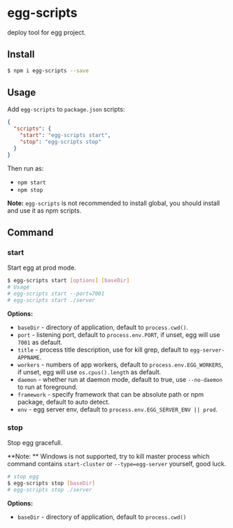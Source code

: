 # egg-scripts

deploy tool for egg project.

## Install

```bash
$ npm i egg-scripts --save
```

## Usage

Add `egg-scripts` to `package.json` scripts:

```json
{
  "scripts": {
    "start": "egg-scripts start",
    "stop": "egg-scripts stop"
  }
}
```

Then run as:
- `npm start`
- `npm stop`

**Note:** `egg-scripts` is not recommended to install global, you should install and use it as npm scripts.

## Command

### start

Start egg at prod mode.

```bash
$ egg-scripts start [options] [baseDir]
# Usage
# egg-scripts start --port=7001
# egg-scripts start ./server
```

**Options:**

- `baseDir` - directory of application, default to `process.cwd()`.
- `port` - listening port, default to `process.env.PORT`, if unset, egg will use `7001` as default.
- `title` - process title description, use for kill grep, default to `egg-server-APPNAME`.
- `workers` - numbers of app workers, default to `process.env.EGG_WORKERS`, if unset, egg will use `os.cpus().length`  as default.
- `daemon` - whether run at daemon mode, default to true, use `--no-daemon` to run at foreground.
- `framework` - specify framework that can be absolute path or npm package, default to auto detect.
- `env` - egg server env, default to `process.env.EGG_SERVER_ENV || prod`.

### stop

Stop egg gracefull.

**Note: ** Windows is not supported, try to kill master process which command contains `start-cluster` or `--type=egg-server` yourself, good luck.

```bash
# stop egg
$ egg-scripts stop [baseDir]
# egg-scripts stop ./server
```

**Options:**

- `baseDir` - directory of application, default to `process.cwd()`